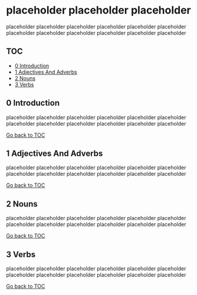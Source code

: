 placeholder placeholder placeholder
===================================
placeholder placeholder placeholder placeholder 
placeholder placeholder placeholder placeholder 
placeholder placeholder placeholder placeholder

TOC
---
- [0 Introduction](#0-introduction)<br/>
- [1 Adjectives And Adverbs](#1-adjectives-and-adverbs)<br/>
- [2 Nouns](#2-nouns)<br/>
- [3 Verbs](#3-verbs)<br/>

 0 Introduction
---------------
placeholder placeholder placeholder placeholder 
placeholder placeholder placeholder placeholder 
placeholder placeholder placeholder placeholder

[Go back to TOC](#toc)


 1 Adjectives And Adverbs
-------------------------
placeholder placeholder placeholder placeholder 
placeholder placeholder placeholder placeholder 
placeholder placeholder placeholder placeholder 

[Go back to TOC](#toc)


 2 Nouns
--------
placeholder placeholder placeholder placeholder 
placeholder placeholder placeholder placeholder 
placeholder placeholder placeholder placeholder

[Go back to TOC](#toc)


 3 Verbs
--------
placeholder placeholder placeholder placeholder 
placeholder placeholder placeholder placeholder 
placeholder placeholder placeholder placeholder

[Go back to TOC](#toc)


